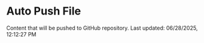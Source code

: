 # Auto Push File

Content that will be pushed to GitHub repository.
Last updated: 06/28/2025, 12:12:27 PM